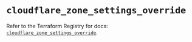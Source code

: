 # `cloudflare_zone_settings_override`

Refer to the Terraform Registry for docs: [`cloudflare_zone_settings_override`](https://registry.terraform.io/providers/cloudflare/cloudflare/4.49.1/docs/resources/zone_settings_override).

